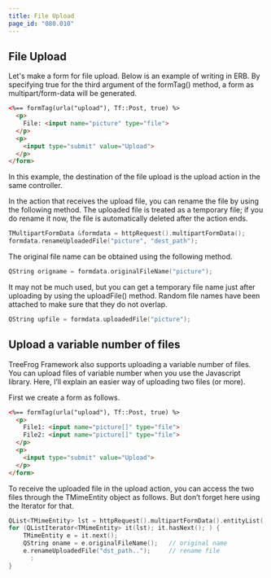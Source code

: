 ```yaml
---
title: File Upload
page_id: "080.010"
---
```


## File Upload

Let's make a form for file upload. Below is an example of writing in ERB. By specifying true for the third argument of the formTag() method, a form as multipart/form-data will be generated.

```html
<%== formTag(urla("upload"), Tf::Post, true) %>
  <p>
    File: <input name="picture" type="file">
  </p>
  <p> 
    <input type="submit" value="Upload">
  </p>
</form>
```
 
In this example, the destination of the file upload is the upload action in the same controller.

In the action that receives the upload file, you can rename the file by using the following method. The uploaded file is treated as a temporary file; if you do rename it now, the file is automatically deleted after the action ends.

```c++
TMultipartFormData &formdata = httpRequest().multipartFormData();
formdata.renameUploadedFile("picture", "dest_path");
```

The original file name can be obtained using the following method.

```c++
QString origname = formdata.originalFileName("picture");
```
 
It may not be much used, but you can get a temporary file name just after uploading by using the uploadFile() method. Random file names have been attached to make sure that they do not overlap.

```c++
QString upfile = formdata.uploadedFile("picture");
``` 

## Upload a variable number of files

TreeFrog Framework also supports uploading a variable number of files. You can upload files of variable number when you use the Javascript library. Here, I’ll explain an easier way of uploading two files (or more).

First we create a form as follows.

```html
<%== formTag(urla("upload"), Tf::Post, true) %>
  <p>
    File1: <input name="picture[]" type="file">
    File2: <input name="picture[]" type="file">
  </p>
  <p> 
    <input type="submit" value="Upload">
  </p>
</form>
``` 

To receive the uploaded file in the upload action, you can access the two files through the TMimeEntity object as follows. But don’t forget here using the Iterator for that.

```c++
QList<TMimeEntity> lst = httpRequest().multipartFormData().entityList( "picture[]" );
for (QListIterator<TMimeEntity> it(lst); it.hasNext(); ) {
    TMimeEntity e = it.next();
    QString oname = e.originalFileName();   // original name
    e.renameUploadedFile("dst_path..");     // rename file
      :
}
```